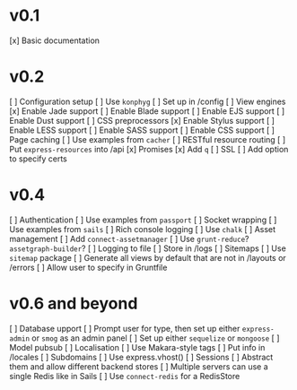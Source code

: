 # v0.1
[x] Basic documentation

# v0.2
[ ] Configuration setup
  [ ] Use `konphyg`
  [ ] Set up in /config
[ ] View engines
  [x] Enable Jade support
  [ ] Enable Blade support
  [ ] Enable EJS support
  [ ] Enable Dust support
[ ] CSS preprocessors
  [x] Enable Stylus support
  [ ] Enable LESS support
  [ ] Enable SASS support
  [ ] Enable CSS support
[ ] Page caching
  [ ] Use examples from `cacher`
[ ] RESTful resource routing
  [ ] Put `express-resources` into /api
[x] Promises
  [x] Add `q`
[ ] SSL
  [ ] Add option to specify certs

# v0.4
[ ] Authentication
  [ ] Use examples from `passport`
[ ] Socket wrapping
  [ ] Use examples from `sails`
[ ] Rich console logging
  [ ] Use `chalk`
[ ] Asset management
  [ ] Add `connect-assetmanager`
  [ ] Use `grunt-reduce`? `assetgraph-builder`?
[ ] Logging to file
  [ ] Store in /logs
[ ] Sitemaps
  [ ] Use `sitemap` package
  [ ] Generate all views by default that are not in /layouts or /errors
  [ ] Allow user to specify in Gruntfile

# v0.6 and beyond
[ ] Database upport
  [ ] Prompt user for type, then set up either `express-admin` or `smog` as an admin panel
  [ ] Set up either `sequelize` or `mongoose`
  [ ] Model pubsub
[ ] Localisation
  [ ] Use Makara-style tags
  [ ] Put info in /locales
[ ] Subdomains
  [ ] Use express.vhost()
[ ] Sessions
  [ ] Abstract them and allow different backend stores
  [ ] Multiple servers can use a single Redis like in Sails
  [ ] Use `connect-redis` for a RedisStore
